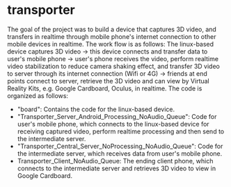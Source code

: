 # transporter

The goal of the project was to build a device that captures 3D video, and transfers in realtime through mobile phone's internet connection to other mobile devices in realtime. 
The work flow is as follows: The linux-based device captures 3D video -> this device connects and transfer data to user's mobile phone -> user's phone receives the video, perform realtime video stabilization to reduce camera shaking effect, and transfer 3D video to server through its internet connection (Wifi or 4G) -> friends at end points connect to server, retrieve the 3D video and can view by Virtual Reality Kits, e.g. Google Cardboard, Oculus, in realtime.
The code is organized as follows:
- "board": Contains the code for the linux-based device.
- "Transporter_Server_Android_Processing_NoAudio_Queue": Code for user's mobile phone, which connects to the linux-based device for receiving captured video, perform realtime processing and then send to the intermediate server.
- "Transporter_Central_Server_NoProcessing_NoAudio_Queue": Code for the intermediate server, which receives data from user's mobile phone.
- Transporter_Client_NoAudio_Queue: The ending client phone, which connects to the intermediate server and retrieves 3D video to view in Google Cardboard.

